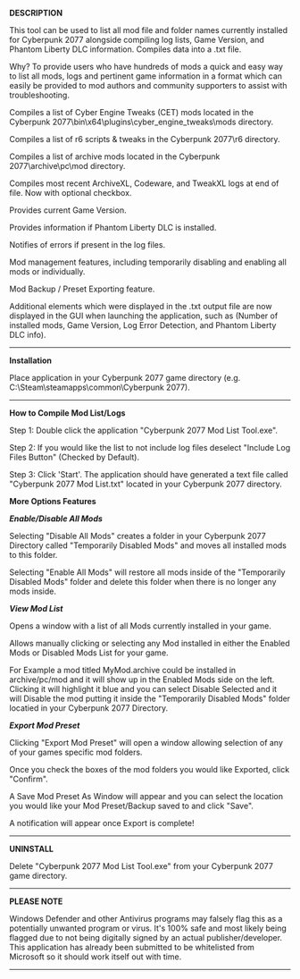 **DESCRIPTION**

This tool can be used to list all mod file and folder names currently installed for Cyberpunk 2077 alongside compiling log lists, Game Version, and Phantom Liberty DLC information. Compiles data into a .txt file.

Why? To provide users who have hundreds of mods a quick and easy way to list all mods, logs and pertinent game information in a format which can easily be provided to mod authors and community supporters to assist with troubleshooting. 

Compiles a list of Cyber Engine Tweaks (CET) mods located in the Cyberpunk 2077\bin\x64\plugins\cyber_engine_tweaks\mods directory. 

Compiles a list of r6 scripts & tweaks in the Cyberpunk 2077\r6 directory. 

Compiles a list of archive mods located in the Cyberpunk 2077\archive\pc\mod directory. 

Compiles most recent ArchiveXL, Codeware, and TweakXL logs at end of file. Now with optional checkbox. 

Provides current Game Version. 

Provides information if Phantom Liberty DLC is installed.

Notifies of errors if present in the log files. 

Mod management features, including temporarily disabling and enabling all mods or individually. 

Mod Backup / Preset Exporting feature.

Additional elements which were displayed in the .txt output file are now displayed in the GUI when launching the application, such as (Number of installed mods, Game Version, Log Error Detection, and Phantom Liberty DLC info). 

_______________________________________________________________________________________________________________________________________________________________________________________________________________________________________________________________________________________________________________________________________________________

**Installation**

Place application in your Cyberpunk 2077 game directory (e.g. C:\Steam\steamapps\common\Cyberpunk 2077). 

_______________________________________________________________________________________________________________________________________________________________________________________________________________________________________________________________________________________________________________________________________________________

**How to Compile Mod List/Logs**

Step 1: Double click the application "Cyberpunk 2077 Mod List Tool.exe".

Step 2: If you would like the list to not include log files deselect "Include Log Files Button" (Checked by Default).

Step 3: Click 'Start'. The application should have generated a text file called "Cyberpunk 2077 Mod List.txt" located in your Cyberpunk 2077 directory.

**More Options Features**

**_Enable/Disable All Mods_**

Selecting "Disable All Mods" creates a folder in your Cyberpunk 2077 Directory called "Temporarily Disabled Mods" and moves all installed mods to this folder. 

Selecting "Enable All Mods" will restore all mods inside of the "Temporarily Disabled Mods" folder and delete this folder when there is no longer any mods inside. 

**_View Mod List_**

Opens a window with a list of all Mods currently installed in your game.

Allows manually clicking or selecting any Mod installed in either the Enabled Mods or Disabled Mods List for your game. 

For Example a mod titled MyMod.archive could be installed in archive/pc/mod and it will show up in the Enabled Mods side on the left. Clicking it will highlight it blue and you can select Disable Selected and it will Disable the mod putting it inside the "Temporarily Disabled Mods" folder locatied in your Cyberpunk 2077 Directory. 

**_Export Mod Preset_**

Clicking "Export Mod Preset" will open a window allowing selection of any of your games specific mod folders. 

Once you check the boxes of the mod folders you would like Exported, click "Confirm".

A Save Mod Preset As Window will appear and you can select the location you would like your Mod Preset/Backup saved to and click "Save". 

A notification will appear once Export is complete!

_______________________________________________________________________________________________________________________________________________________________________________________________________________________________________________________________________________________________________________________________________________________

**UNINSTALL**

Delete "Cyberpunk 2077 Mod List Tool.exe" from your Cyberpunk 2077 game directory. 

_______________________________________________________________________________________________________________________________________________________________________________________________________________________________________________________________________________________________________________________________________________________

**PLEASE NOTE**

Windows Defender and other Antivirus programs may falsely flag this as a potentially unwanted program or virus. It's 100% safe and most likely being flagged due to not being digitally signed by an actual publisher/developer. This application has already been submitted to be whitelisted from Microsoft so it should work itself out with time. 

_______________________________________________________________________________________________________________________________________________________________________________________________________________________________________________________________________________________________________________________________________________________

﻿
